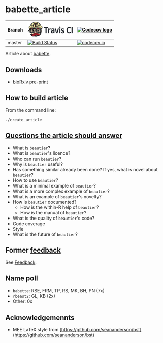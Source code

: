 # babette_article

Branch|[![Travis CI logo](pics/TravisCI.png)](https://travis-ci.org)|[![Codecov logo](pics/Codecov.png)](https://www.codecov.io)
---|---|---
master|[![Build Status](https://travis-ci.org/richelbilderbeek/babette_article.svg?branch=master)](https://travis-ci.org/richelbilderbeek/babette_article)|[![codecov.io](https://codecov.io/github/richelbilderbeek/babette_article/coverage.svg?branch=master)](https://codecov.io/github/richelbilderbeek/babette_article/branch/master)

Article about [babette](https://github.com/richelbilderbeek/babette).

## Downloads

 * [bioRxiv pre-print](https://doi.org/10.1101/271866)

## How to build article

From the command line:

```
./create_article
```

## [Questions the article should answer](questions.md)

 
 * What is `beautier`?
 * What is `beautier`'s licence?
 * Who can run `beautier`? 
 * Why is `beautier` useful?
 * Has something similar already been done? If yes, what is novel about `beautier`?
 * How to use `beautier`?
 * What is a minimal example of `beautier`?
 * What is a more complex example of `beautier`?
 * What is an example of `beautier`'s novelty?
 * How is `beautier` documented?
   * How is the within-R help of `beautier`?
   * How is the manual of `beautier`? 
 * What is the quality of `beautier`'s code?
  * Code coverage
  * Style
 * What is the future of `beautier`?

## Former [feedback](feedback/README.md)

See [Feedback](feedback/README.md).

## Name poll

 * `babette`: RSE, FRM, TP, RS, MK, BH, PN (7x)
 * `rbeast2`: GL, KB (2x)
 * Other: 0x

## Acknowledgemennts

 * MEE LaTeX style from [https://github.com/seananderson/bst](https://github.com/seananderson/bst)


